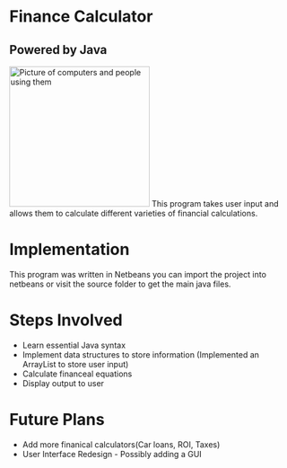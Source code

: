 # Finance Calculator
## Powered by Java
<img src="https://images.unsplash.com/photo-1454165804606-c3d57bc86b40?ixid=MXwxMjA3fDB8MHxwaG90by1wYWdlfHx8fGVufDB8fHw%3D&ixlib=rb-1.2.1&auto=format&fit=crop&w=1350&q=80" alt="Picture of computers and people using them" height="250px"/>
This program takes user input and allows them to calculate different varieties of financial calculations.

# Implementation
This program was written in Netbeans you can import the project into netbeans or visit the source folder to get the main java files.

# Steps Involved
* Learn essential Java syntax
* Implement data structures to store information (Implemented an ArrayList to store user input)
* Calculate financeal equations
* Display output to user

# Future Plans
* Add more finanical calculators(Car loans, ROI, Taxes)
* User Interface Redesign - Possibly adding a GUI

<!--
Picture provided by:https://images.unsplash.com/photo-1454165804606-c3d57bc86b40?ixid=MXwxMjA3fDB8MHxwaG90by1wYWdlfHx8fGVufDB8fHw%3D&ixlib=rb-1.2.1&auto=format&fit=crop&w=1350&q=80
